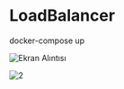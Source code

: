 # LoadBalancer

<p> docker-compose up </p>

![Ekran Alıntısı](https://user-images.githubusercontent.com/34273337/155080288-a8d2f3bf-db4b-4184-8c1c-cf20bdd4e1c5.PNG)

![2](https://user-images.githubusercontent.com/34273337/155080300-d170ab39-7fea-47af-bc4c-d5c3f1b40bff.PNG)
